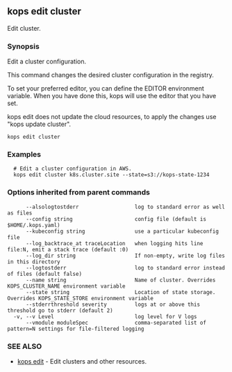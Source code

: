 
<!--- This file is automatically generated by make gen-cli-docs; changes should be made in the go CLI command code (under cmd/kops) -->

## kops edit cluster

Edit cluster.

### Synopsis


Edit a cluster configuration. 

This command changes the desired cluster configuration in the registry. 

  To set your preferred editor, you can define the EDITOR environment variable.
  When you have done this, kops will use the editor that you have set.
  
kops edit does not update the cloud resources, to apply the changes use "kops update cluster".

```
kops edit cluster
```

### Examples

```
  # Edit a cluster configuration in AWS.
  kops edit cluster k8s.cluster.site --state=s3://kops-state-1234
```

### Options inherited from parent commands

```
      --alsologtostderr                  log to standard error as well as files
      --config string                    config file (default is $HOME/.kops.yaml)
      --kubeconfig string                use a particular kubeconfig file
      --log_backtrace_at traceLocation   when logging hits line file:N, emit a stack trace (default :0)
      --log_dir string                   If non-empty, write log files in this directory
      --logtostderr                      log to standard error instead of files (default false)
      --name string                      Name of cluster. Overrides KOPS_CLUSTER_NAME environment variable
      --state string                     Location of state storage. Overrides KOPS_STATE_STORE environment variable
      --stderrthreshold severity         logs at or above this threshold go to stderr (default 2)
  -v, --v Level                          log level for V logs
      --vmodule moduleSpec               comma-separated list of pattern=N settings for file-filtered logging
```

### SEE ALSO
* [kops edit](kops_edit.md)	 - Edit clusters and other resources.

